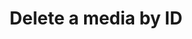 ---
title: Delete a media by ID
excerpt: >
  This endpoint allows you to permanently delete a a specific video or audio
  media file along with all associated data. If you wish to remove a media file
  from FastPix storage, use this endpoint with the **mediaId** (either
  **uploadId** or **id**) received during the media's creation or upload. 



  #### How it works



  1. Make a DELETE request to the /media/{mediaId} endpoint, replacing {mediaId}
  with the uploadId or the id of the media you want to delete. 


  2. Confirm the deletion: Since this action is irreversible, ensure that you no
  longer need the media before proceeding. Once deleted, the media cannot be
  retrieved or played back. 


  3. Webhook event to look for: **video.media.deleted** 


  **Use case:** A user on a video-sharing platform decides to remove an old
  video from their profile, or suppose you're running a content moderation
  system, and one of the videos uploaded by a user violates your platform’s
  policies. Using this endpoint, the media is permanently deleted from your
  library, ensuring it’s no longer accessible or viewable by other users. 
api:
  file: api.json
  operationId: delete-media
hidden: false
---